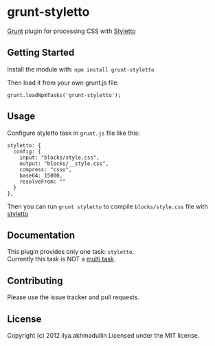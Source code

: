 # grunt-styletto

[Grunt](https://github.com/cowboy/grunt) plugin for processing CSS with [Styletto](https://github.com/iAdramelk/styletto)

## Getting Started
Install the module with: `npm install grunt-styletto`  

Then load it from your own grunt.js file:

`grunt.loadNpmTasks('grunt-styletto');`

## Usage
Configure styletto task in `grunt.js` file like this:
```
styletto: {
  config: {
    input: "blocks/style.css",
    output: "blocks/__style.css",
    compress: "csso",
    base64: 15000,
    resolveFrom: ""
  }
},
```
Then you can run `grunt styletto` to compile `blocks/style.css` file with [styletto](https://github.com/iAdramelk/styletto)  

## Documentation

This plugin provides only one task: `styletto`.  
Currently this task is NOT a [multi task][types_of_tasks].

[types_of_tasks]: https://github.com/cowboy/grunt/blob/master/docs/types_of_tasks.md

## Contributing
Please use the issue tracker and pull requests.

## License
Copyright (c) 2012 ilya.akhmadullin
Licensed under the MIT license.